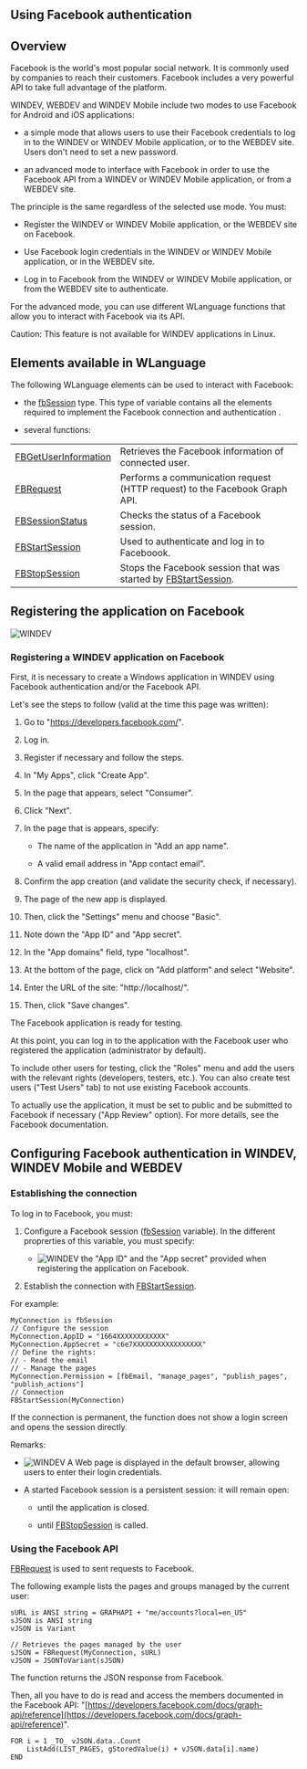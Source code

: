 


## Using Facebook authentication
			



<a name="NOTE1"></a>
<a name="NOTE1_1"></a>


## Overview
<a name="overview_ELTTEXTE000351"></a>
Facebook is the world's most popular social network. It is commonly used by companies to reach their customers. Facebook includes a very powerful API to take full advantage of the platform. 

WINDEV, WEBDEV and WINDEV Mobile include two modes to use Facebook for Android and iOS applications: 

- a simple mode that allows users to use their Facebook credentials to log in to the WINDEV or WINDEV Mobile application, or to the WEBDEV site. Users don't need to set a new password. 

- an advanced mode to interface with Facebook in order to use the Facebook API from a WINDEV or WINDEV Mobile application, or from a WEBDEV site. 




The principle is the same regardless of the selected use mode. You must: 

- Register the WINDEV or WINDEV Mobile application, or the WEBDEV site on Facebook. 

- Use Facebook login credentials in the WINDEV or WINDEV Mobile application, or in the WEBDEV site. 

- Log in to Facebook from the WINDEV or WINDEV Mobile application, or from the WEBDEV site to authenticate. 




For the advanced mode, you can use different WLanguage functions that allow you to interact with Facebook via its API. 

Caution: This feature is not available for WINDEV applications in Linux. 



<a name="NOTE2"></a>
<a name="NOTE2_1"></a>


## Elements available in WLanguage
<a name="elements_available_wlanguage_ELTTEXTE000390"></a>
The following WLanguage elements can be used to interact with Facebook: 

- the [fbSession](../WDLang5/1000021851.md) type. This type of variable contains all the elements required to implement the Facebook connection and authentication .

- several functions: 
	


|   |   |
| --- | --- |
| [FBGetUserInformation](../WDLang5/1000021837.md) | Retrieves the Facebook information of connected user. |
| [FBRequest](../WDLang5/1000021838.md) | Performs a communication request (HTTP request) to the Facebook Graph API. |
| [FBSessionStatus](../WDLang5/1000021852.md) | Checks the status of a Facebook session. |
| [FBStartSession](../WDLang5/1000021835.md) | Used to authenticate and log in to Faceboook. |
| [FBStopSession](../WDLang5/1000021836.md) | Stops the Facebook session that was started by [FBStartSession](../WDLang5/1000021835.md). |




<a name="NOTE3"></a>
<a name="NOTE3_1"></a>


## Registering the application on Facebook
<a name="registering_the_application_facebook_ELTTEXTE000454"></a>
![WINDEV](https://doc.pcsoft.fr/ext/images/us/WD.png) 

### Registering a WINDEV application on Facebook
<a name="registering_windev_application_facebook_ELTPARAGRAPHE000068"></a>

First, it is necessary to create a Windows application in WINDEV using Facebook authentication and/or the Facebook API. 

Let's see the steps to follow (valid at the time this page was written): 

1. Go to "https://developers.facebook.com/". 

2. Log in. 

3. Register if necessary and follow the steps. 

4. In "My Apps", click "Create App". 

5. In the page that appears, select "Consumer". 

6. Click "Next". 

7. In the page that is appears, specify: 

	- The name of the application in "Add an app name". 

	- A valid email address in "App contact email". 




8. Confirm the app creation (and validate the security check, if necessary).   

9. The page of the new app is displayed.  

10. Then, click the "Settings" menu and choose "Basic".  

11. Note down the "App ID" and "App secret". 

12. In the "App domains" field, type "localhost". 

13. At the bottom of the page, click on "Add platform" and select "Website". 

14. Enter the URL of the site: "http://localhost/". 

15. Then, click "Save changes". 


The Facebook application is ready for testing. 

At this point, you can log in to the application with the Facebook user who registered the application (administrator by default).

To include other users for testing, click the "Roles" menu and add the users with the relevant rights (developers, testers, etc.). You can also create test users ("Test Users" tab) to not use existing Facebook accounts.

To actually use the application, it must be set to public and be submitted to Facebook if necessary ("App Review" option). For more details, see the Facebook documentation. 

<a name="NOTE4"></a>
<a name="NOTE4_1"></a>


## Configuring Facebook authentication in WINDEV, WINDEV Mobile and WEBDEV
<a name="configuring_facebook_authentication_windev_windev_mobile_and_webdev_ELTTEXTE000496"></a>


### Establishing the connection
<a name="establishing_the_connection_ELTPARAGRAPHE000217"></a>

To log in to Facebook, you must: 

1. Configure a Facebook session ([fbSession](../WDLang5/1000021851.md) variable). In the different proprerties of this variable, you must specify: 

	- ![WINDEV](https://doc.pcsoft.fr/ext/images/us/WD.png) the "App ID" and the "App secret" provided when registering the application on Facebook. 




2. Establish the connection with [FBStartSession](../WDLang5/1000021835.md).




For example: 

```wl
MyConnection is fbSession
// Configure the session
MyConnection.AppID = "1664XXXXXXXXXXXX"
MyConnection.AppSecret = "c6e7XXXXXXXXXXXXXXXXX"
// Define the rights:
// - Read the email
// - Manage the pages
MyConnection.Permission = [fbEmail, "manage_pages", "publish_pages", "publish_actions"]
// Connection
FBStartSession(MyConnection)
```

If the connection is permanent, the function does not show a login screen and opens the session directly.

Remarks: 

- ![WINDEV](https://doc.pcsoft.fr/ext/images/us/WD.png) A Web page is displayed in the default browser, allowing users to enter their login credentials.

- A started Facebook session is a persistent session: it will remain open: 

	- until the application is closed. 

	- until [FBStopSession](../WDLang5/1000021836.md) is called.








### Using the Facebook API
<a name="using_the_facebook_api_ELTPARAGRAPHE000275"></a>

[FBRequest](../WDLang5/1000021838.md) is used to sent requests to Facebook.

The following example lists the pages and groups managed by the current user:

```wl
sURL is ANSI string = GRAPHAPI + "me/accounts?local=en_US"
sJSON is ANSI string
vJSON is Variant

// Retrieves the pages managed by the user
sJSON = FBRequest(MyConnection, sURL)
vJSON = JSONToVariant(sJSON)
```

The function returns the JSON response from Facebook.

Then, all you have to do is read and access the members documented in the Facebook API: "[https://developers.facebook.com/docs/graph-api/reference](https://developers.facebook.com/docs/graph-api/reference)".

```wl
FOR i = 1 _TO_ vJSON.data..Count 
	ListAdd(LIST_PAGES, gStoredValue(i) + vJSON.data[i].name)
END
```



